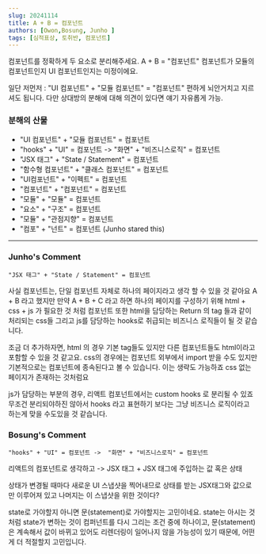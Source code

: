 ```yaml
---
slug: 20241114
title: A + B = 컴포넌트
authors: [Owon,Bosung, Junho ]
tags: [심적표상, 토취반, 컴포넌트]
---
```


컴포넌트를 정확하게 두 요소로 분리해주세요.
A + B = "컴포넌트"
컴포넌트가 모듈의 컴포넌트인지 UI 컴포넌트인지는 미정이에요.

일단 저먼저 : "UI 컴포넌트" + "모듈 컴포넌트" = "컴포넌트"
편하게 뇌안거치고 지르셔도 됩니다. 다만 상대방의 분해에 대해 의견이 있다면 얘기 자유롭게 가능.

<!-- truncate -->
### 분해의 산물
- "UI 컴포넌트" + "모듈 컴포넌트" = 컴포넌트
- "hooks" + "UI" = 컴포넌트 ->  "화면" + "비즈니스로직" = 컴포넌트
- "JSX 태그" + "State / Statement" = 컴포넌트
- "함수형 컴포넌트" + "클래스 컴포넌트" = 컴포넌트
- "UI컴포넌트" + "이펙트" = 컴포넌트
- "컴포넌트" + "컴포넌트" = 컴포넌트
- "모듈" + "모듈" = 컴포넌트
- "요소" + "구조" = 컴포넌트
- "모듈" + "관점지향" = 컴포넌트
- "컴포" + "넌트" = 컴포넌트 (Junho stared this)

--------

### Junho's Comment
```"JSX 태그" + "State / Statement" = 컴포넌트```

사실 컴포넌트는, 단일 컴포넌트 자체로 하나의 페이지라고 생각 할 수 있을 것 같아요
A + B 라고 했지만 만약 A + B + C 라고 하면 하나의 페이지를 구성하기 위해 html + css + js 가 필요한 것 처럼
컴포넌트 또한 html을 담당하는 Return 의 tag 들과 같이 처리되는 css들 그리고 js를 담당하는 hooks로 취급되는 비즈니스 로직들이 될 것 같습니다.

조금 더 추가하자면, html 의 경우 기본 tag들도 있지만 다른 컴포넌트들도 html이라고 포함할 수 있을 것 같고요.
css의 경우에는 컴포넌트 외부에서 import 받을 수도 있지만 기본적으로는 컴포넌트에 종속된다고 볼 수 있습니다. 이는 생략도 가능하죠 css 없는 페이지가 존재하는 것처럼요

js가 담당하는 부분의 경우, 리액트 컴포넌트에서는 custom hooks 로 분리될 수 있죠 무조건 분리되야하진 않아서 hooks 라고 표현하기 보다는 그냥 비즈니스 로직이라고 하는게 맞을 수도있을 것 같습니다.

### Bosung's Comment
```"hooks" + "UI" = 컴포넌트 ->  "화면" + "비즈니스로직" = 컴포넌트```

리액트의 컴포넌트로 생각하고
-> JSX 태그 + JSX 태그에 주입하는 값 혹은 상태

상태가 변경될 때마다 새로운 UI 스냅샷을 찍어내므로
상태를 받는 JSX태그와 값으로만 이루어져 있고 나머지는 이 스냅샷을 위한 것이다?

state로 가야할지 아니면 문(statement)로 가야할지는 고민이네요. state는 아시는 것처럼 state가 변하는 것이 컴퍼넌트를 다시 그리는 조건 중에 하나이고, 문(statement)은 계속해서 값이 바뀌고 있어도 리렌더링이 일어나지 않을 가능성이 있기 때문에, 어떤게 더 적절할지 고민입니다.